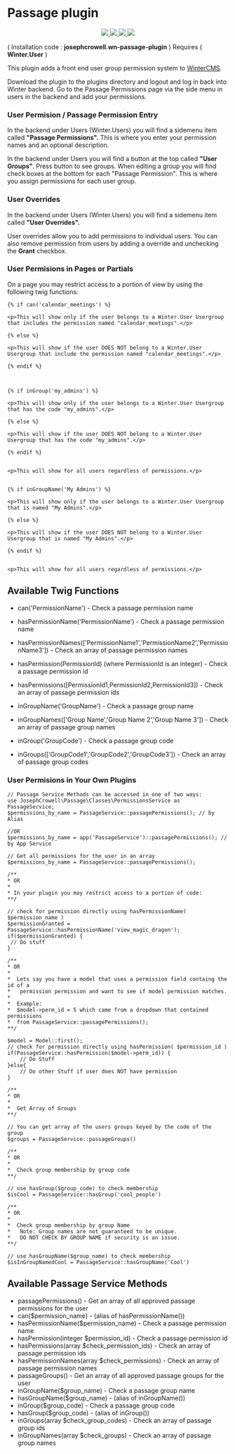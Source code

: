 # Passage plugin

<p align="center">
  <a href="https://travis-ci.org/josephcrowell/wn-passage-plugin">
    <img src="https://travis-ci.org/josephcrowell/wn-passage-plugin.svg?branch=master">
  </a>
  <a href="https://wintercms.com/plugin/josephcrowell-passage">
    <img src="https://img.shields.io/badge/Winter CMS-Plugin-%23EE7203.svg">
  </a>
  <a href="https://www.patreon.com/josephcrowell">
    <img src="https://img.shields.io/badge/Support_on-Patreon-green.svg">
  </a>
  <a href="https://creativecommons.org/licenses/by-sa/4.0/">
    <img src="https://img.shields.io/badge/License-CC%20BY--SA%204.0-lightgrey.svg">
  </a>
</p>

( Installation code : **josephcrowell.wn-passage-plugin** ) Requires ( **Winter.User** )

This plugin adds a front end user group permission system to [WinterCMS](http://wintercms.com).

Download the plugin to the plugins directory and logout and log in back into Winter backend. Go to the Passage Permissions page via the side menu in users in the backend and add your permissions.

<h3>User Permision / Passage Permission Entry</h3>

In the backend under Users (Winter.Users) you will find a sidemenu item called **"Passage Permissions".** This is where you enter your permission names and an optional description.

In the backend under Users you will find a button at the top called **"User Groups"**. Press button to see groups. When editing a group you will find check boxes at the bottom for each "Passage Permission". This is where you assign permissions for each user group.

<h3>User Overrides</h3>

In the backend under Users (Winter.Users) you will find a sidemenu item called **"User Overrides".**

User overrides allow you to add permissions to individual users. You can also remove permission from users by adding a override and unchecking the **Grant** checkbox.

<h3>User Permisions in Pages or Partials</h3>

On a page you may restrict access to a portion of view by using the following twig functions:

    {% if can('calendar_meetings') %}

    <p>This will show only if the user belongs to a Winter.User Usergroup that includes the permission named "calendar_meetings".</p>

    {% else %}

    <p>This will show if the user DOES NOT belong to a Winter.User Usergroup that include the permission named "calendar_meetings".</p>

    {% endif %}



    {% if inGroup('my_admins') %}

    <p>This will show only if the user belongs to a Winter.User Usergroup that has the code "my_admins".</p>

    {% else %}

    <p>This will show if the user DOES NOT belong to a Winter.User Usergroup that has the code "my_admins".</p>

    {% endif %}


    <p>This will show for all users regardless of permissions.</p>


    {% if inGroupName('My Admins') %}

    <p>This will show only if the user belongs to a Winter.User Usergroup that is named "My Admins".</p>

    {% else %}

    <p>This will show if the user DOES NOT belong to a Winter.User Usergroup that is named "My Admins".</p>

    {% endif %}


    <p>This will show for all users regardless of permissions.</p>

<h2>Available Twig Functions</h2>

- can('PermissionName') - Check a passage permission name
- hasPermissionName('PermissionName') - Check a passage permission name
- hasPermissionNames(['PermissionName1','PermissionName2','PermissionName3']) - Check an array of passage permission names
- hasPermission(PermissionId) (where PermissionId is an integer) - Check a passage permission id
- hasPermissions([PermissionId1,PermissionId2,PermissionId3]) - Check an array of passage permission ids

- inGroupName('GroupName') - Check a passage group name
- inGroupNames(['Group Name','Group Name 2','Group Name 3']) - Check an array of passage group names
- inGroup('GroupCode') - Check a passage group code
- inGroups(['GroupCode1','GroupCode2','GroupCode3']) - Check an array of passage group codes

<h3>User Permisions in Your Own Plugins</h3>

    // Passage Service Methods can be accessed in one of two ways:
    use JosephCrowell\Passage\Classes\PermissionsService as PassageService;
    $permissions_by_name = PassageService::passagePermissions(); // by Alias

    //OR
    $permissions_by_name = app('PassageService')::passagePermissions(); // by App Service

    // Get all permissions for the user in an array
    $permissions_by_name = PassageService::passagePermissions();

    /**
    * OR
    *
    * In your plugin you may restrict access to a portion of code:
    **/

    // check for permission directly using hasPermissionName( $permission_name )
    $permissionGranted = PassageService::hasPermissionName('view_magic_dragon');
    if($permissionGranted) {
     // Do stuff
    }

    /**
    * OR
    *
    *  Lets say you have a model that uses a permission field containg the id of a
    *   permission permission and want to see if model permission matches.
    *
    *  Example:
    *  $model->perm_id = 5 which came from a dropdown that contained permissions
    *  from PassageService::passagePermissions();
    **/

    $model = Model::first();
    // check for permission directly using hasPermission( $permission_id )
    if(PassageService::hasPermission($model->perm_id)) {
        // Do Stuff
    }else{
        // Do other Stuff if user does NOT have permission
    }

    /**
    * OR
    *
    *  Get Array of Groups
    **/

    // You can get array of the users groups keyed by the code of the group
    $groups = PassageService::passageGroups()

    /**
    * OR
    *
    *  Check group membership by group code
    **/

    // use hasGroup($group_code) to check membership
    $isCool = PassageService::hasGroup('cool_people')

    /**
    * OR
    *
    *  Check group membership by group Name
    *   Note: Group names are not guaranteed to be unique.
    *   DO NOT CHECK BY GROUP NAME if security is an issue.
    **/

    // use hasGroupName($group_name) to check membership
    $isInGroupNamedCool = PassageService::hasGroupName('Cool')

<h2>Available Passage Service Methods</h2>

- passagePermissions() - Get an array of all approved passage permissions for the user
- can($permission_name) - (alias of hasPermissionName())
- hasPermissionName($permission_name) - Check a passage permission name
- hasPermission(integer $permission_id) - Check a passage permission id
- hasPermissions(array $check_permission_ids) - Check an array of passage permission ids
- hasPermissionNames(array $check_permissions) - Check an array of passage permission names
- passageGroups() - Get an array of all approved passage groups for the user
- inGroupName($group_name) - Check a passage group name
- hasGroupName($group_name) - (alias of inGroupName())
- inGroup($group_code) - Check a passage group code
- hasGroup($group_code) - (alias of inGroup())
- inGroups(array $check_group_codes) - Check an array of passage group ids
- inGroupNames(array $check_groups) - Check an array of passage group names
